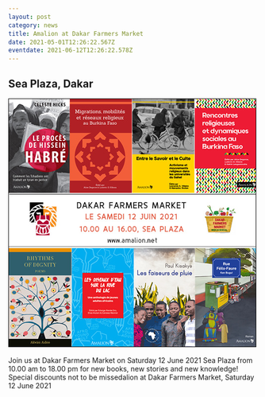 ```yaml
---
layout: post
category: news
title: Amalion at Dakar Farmers Market
date: 2021-05-01T12:26:22.567Z
eventdate: 2021-06-12T12:26:22.578Z
---
```

## Sea Plaza, Dakar

![Amalion at Dakar Farmers Market,  Saturday 12 June 2021](../uploads/dakarsfarmers-whatsapp.jpg)

Join us at Dakar Farmers Market on Saturday 12 June 2021 Sea Plaza from 10.00 am to 18.00 pm for new books, new stories and new knowledge! Special discounts not to be missedalion at Dakar Farmers Market, Saturday 12 June 2021
